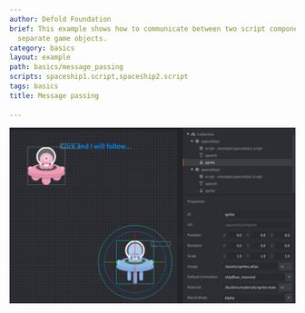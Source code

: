 ```yaml
---
author: Defold Foundation
brief: This example shows how to communicate between two script components in two
  separate game objects.
category: basics
layout: example
path: basics/message_passing
scripts: spaceship1.script,spaceship2.script
tags: basics
title: Message passing

---
```



![message passing](message_passing.png)
